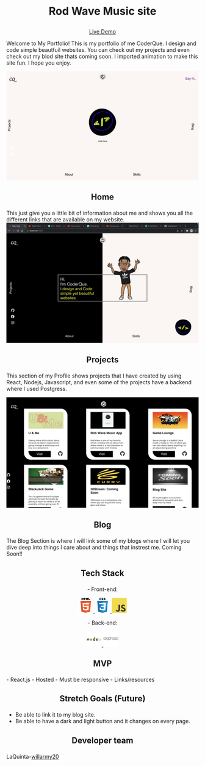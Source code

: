 # <p align="center"> Rod Wave Music site</p>
<p align="center"><a href="https://blooming-journey-57634.herokuapp.com/">Live Demo</a></p>

Welcome to My Portfolio! This is my portfolio of me CoderQue. I design and code simple beautfuil websites. You can check out my projects and even check out my blod site thats coming soon. I imported animation to make this site fun. I hope you enjoy.
<p align ="center" >
<img width="750" alt="" src="/public/images/IntroLandingPage.png">
</p>


## <p align="center"> Home</p>
This just give you a little bit of information about me and shows you all the different links that are available on my website.
<img width="1000" alt="about us" src="/public/images/MeOnLandingPage.png">


## <p align="center"> Projects</p>
This section of my Profile shows projects that I have created by using React, Nodejs, Javascript, and even some of the projects have a backend where I used Postgress. 
  
<p align="center">
  <img width="750" alt="cipart" src="/public/images/projects.png">
</p>

## <p align="center"> Blog</p>
The Blog Section is where I will link some of my blogs where I will let you dive deep into things I care about and things that instrest me. Coming Soon!!


## <p align="center"> Tech Stack </p>

<p align="center">- Front-end:</p> <p align="center"> <a href="https://www.w3.org/html/" target="_blank"> <img src="https://raw.githubusercontent.com/devicons/devicon/master/icons/html5/html5-original-wordmark.svg" alt="html5" width="40" height="40"/> </a>  <a href="https://www.w3schools.com/css/" target="_blank"> <img src="https://raw.githubusercontent.com/devicons/devicon/master/icons/css3/css3-original-wordmark.svg" alt="css3" width="40" height="40"/> </a><a href="https://developer.mozilla.org/en-US/docs/Web/JavaScript" target="_blank"> <img src="https://raw.githubusercontent.com/devicons/devicon/master/icons/javascript/javascript-original.svg" alt="javascript" width="40" height="40"/> </a> <p>
<p align="center">- Back-end:</p> <p align="center"> <a href="https://nodejs.org" target="_blank"> <img src="https://raw.githubusercontent.com/devicons/devicon/master/icons/nodejs/nodejs-original-wordmark.svg" alt="nodejs" width="40" height="40"/> </a> <a href="https://expressjs.com" target="_blank"> <img src="https://raw.githubusercontent.com/devicons/devicon/master/icons/express/express-original-wordmark.svg" alt="express" width="40" height="40"/> </a>  <p>



## <p align="center"> MVP</p>
<p aling="center">
-  React.js
- Hosted
- Must be responsive
- Links/resources
</p>

## <p align="center"> Stretch Goals (Future)</p>
- Be able to link it to my blog site. 
- Be able to have a dark and light button and it changes on every page. 


## <p align="center"> Developer team</p>

LaQuinta-[willarmy20](https://github.com/willarmy20)


